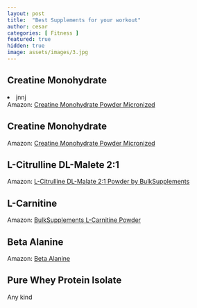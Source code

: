```yaml
---
layout: post
title:  "Best Supplements for your workout"
author: cesar
categories: [ Fitness ]
featured: true
hidden: true
image: assets/images/3.jpg
---
```





## Creatine Monohydrate

<li> jnnj </li>
Amazon: <a href="https://amzn.to/2HmyLNh">Creatine Monohydrate Powder Micronized</a>


## Creatine Monohydrate 



Amazon: <a href="https://amzn.to/2HmyLNh">Creatine Monohydrate Powder Micronized</a>


## L-Citrulline DL-Malete 2:1 


Amazon: <a href="https://amzn.to/2IWrBSE">L-Citrulline DL-Malate 2:1 Powder by BulkSupplements</a>


## L-Carnitine 

Amazon: <a href="https://amzn.to/2SPjMO3">BulkSupplements L-Carnitine Powder</a>


## Beta Alanine 

Amazon: <a href="https://amzn.to/2EVQmKI">Beta Alanine</a>

## Pure Whey Protein Isolate 


Any kind 
